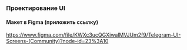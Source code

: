 ### Проектирование UI
#### Макет в Figma (приложить ссылку) <br/> 

https://www.figma.com/file/KWXc3ucQGXiwalMVJUm2f9/Telegram-UI-Screens-(Community)?node-id=23%3A10